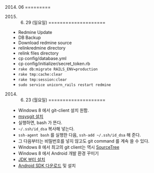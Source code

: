 2014. 06
=========

2014. 6. 29 (일요일)
====================
* Redmine Update
 * DB Backup
 * Download redmine source
 * relinkredmine directory
 * relink files directory
 * cp config/database.yml
 * cp config/initializer/secret_token.rb
 * `rake db:migrate RAILS_ENV=production`
 * `rake tmp:cache:clear`
 * `rake tmp:session:clear`
 * `sudo service unicorn_rails restart redmine`

2014. 6. 23 (월요일)
====================

* Windows 8 에서 git-client 설치 원함.
 * [msysgit 설치](http://msysgit.github.io/)
  * 실행하면, bash 가 뜬다.
  * `~/.ssh/id_dsa` 복사해 넣는다.
  * `ssh-agent bash` 를 실행한 다음, `ssh-add ~/.ssh/id_dsa` 해 준다.
  * 그 다음부터는 비밀번호를 넣지 않고도 git command 를 계속 쓸 수 있다.
* Windows 8 에서 최고의 git client는 역시 [SourceTree](http://www.sourcetreeapp.com/)
* Windows 8 에서 Android 개발 환경 꾸미기
 * [JDK 부터 설치](http://www.oracle.com/technetwork/java/javase/downloads/index.html)
 * [Android SDK 다운로드](http://developer.android.com/sdk/index.html) 및 설치